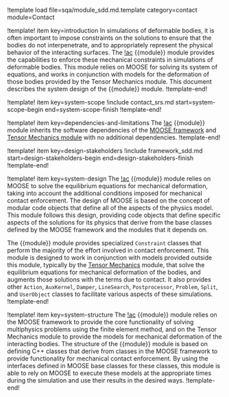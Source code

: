 !template load file=sqa/module_sdd.md.template category=contact module=Contact

!template! item key=introduction
In simulations of deformable bodies, it is often important to impose constraints on the solutions to ensure that the bodies do not interpenetrate, and to appropriately represent the physical behavior of the interacting surfaces. The [!ac](MOOSE) {{module}} module provides the capabilities to enforce these mechanical constraints in simulations of deformable bodies. This module relies on MOOSE for solving its system of equations, and works in conjunction with models for the deformation of those bodies provided by the Tensor Mechanics module.  This document describes the system design of the {{module}} module.
!template-end!

!template! item key=system-scope
!include contact_srs.md start=system-scope-begin end=system-scope-finish
!template-end!

!template! item key=dependencies-and-limitations
The [!ac](MOOSE) {{module}} module inherits the software dependencies of the [MOOSE framework](framework_sdd.md#dependencies-and-limitations) and [Tensor Mechanics module](tensor_mechanics:tensor_mechanics_sdd.md#dependencies-and-limitations) with no additional dependencies.
!template-end!

!template! item key=design-stakeholders
!include framework_sdd.md start=design-stakeholders-begin end=design-stakeholders-finish
!template-end!

!template! item key=system-design
The [!ac](MOOSE) {{module}} module relies on MOOSE to solve the equilibrium equations for mechanical deformation, taking into account the additional conditions imposed for mechanical contact enforcement. The design of MOOSE is based on the concept of modular code objects that define all of the aspects of the physics model. This module follows this design, providing code objects that define specific aspects of the solutions for its physics that derive from the base classes defined by the MOOSE framework and the modules that it depends on.

The {{module}} module provides specialized `Constraint` classes that perform the majority of the effort involved in contact enforcement. This module is designed to work in conjunction with models provided outside this module, typically by the [Tensor Mechanics](tensor_mechanics:tensor_mechanics/index.md) module, that solve the equilibrium equations for mechanical deformation of the bodies, and augments those solutions with the terms due to contact.  It also provides other `Action`, `AuxKernel`, `Damper`, `LineSearch`, `Postprocessor`, `Problem`, `Split`, and `UserObject` classes to facilitate various aspects of these simulations.
!template-end!

!template! item key=system-structure
The [!ac](MOOSE) {{module}} module relies on the MOOSE framework to provide the core functionality of solving multiphysics problems using the finite element method, and on the Tensor Mechanics module to provide the models for mechanical deformation of the interacting bodies. The structure of the {{module}} module is based on defining C++ classes that derive from classes in the MOOSE framework to provide functionality for mechanical contact enforcement. By using the interfaces defined in MOOSE base classes for these classes, this module is able to rely on MOOSE to execute these models at the appropriate times during the simulation and use their results in the desired ways.
!template-end!
